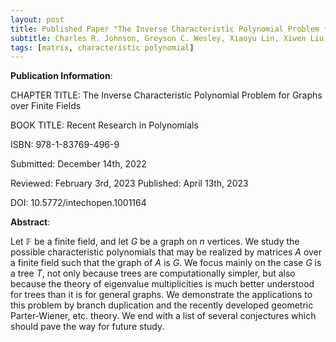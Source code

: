 ```yaml
---
layout: post
title: Published Paper "The Inverse Characteristic Polynomial Problem for Graphs over Finite Fields"
subtitle: Charles R. Johnson, Greyson C. Wesley, Xiaoyu Lin, Xiwen Liu and Sihan Zhou
tags: [matrix, characteristic polynomial]
---
```


**Publication Information**:

CHAPTER TITLE: The Inverse Characteristic Polynomial Problem for Graphs over Finite Fields 

BOOK TITLE: Recent Research in Polynomials 

ISBN: 978-1-83769-496-9 

Submitted: December 14th, 2022  

Reviewed: February 3rd, 2023 Published: April 13th, 2023 

DOI: 10.5772/intechopen.1001164



**Abstract**:

Let $\mathbb{F}$ be a finite field, and let $G$ be a graph on $n$ vertices. We study the possible characteristic polynomials that may be realized by matrices $A$ over a finite field such that the graph of $A$ is $G$. We focus mainly on the case $G$ is a tree $T$, not only because trees are computationally simpler, but also because the theory of eigenvalue multiplicities is much better understood for trees than it is for general graphs. We demonstrate the applications to this problem by branch duplication and the recently developed geometric Parter-Wiener, etc. theory. We end with a list of several conjectures which should pave the way for future study.
